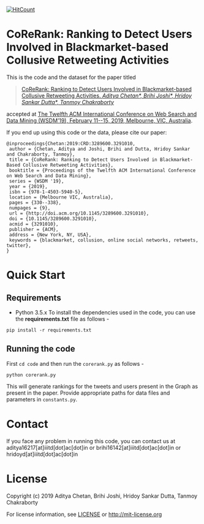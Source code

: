 [![HitCount](http://hits.dwyl.io/LCS2-IIITD/CoReRank-WSDM-2019.svg)](http://hits.dwyl.io/LCS2-IIITD/CoReRank-WSDM-2019)
# CoReRank: Ranking to Detect Users Involved in Blackmarket-based Collusive Retweeting Activities

This is the code and the dataset for the paper titled 

>[CoReRank: Ranking to Detect Users Involved in Blackmarket-based Collusive Retweeting Activities. *Aditya Chetan\*, Brihi Joshi\*, Hridoy Sankar Dutta\*, Tanmoy Chakraborty*](https://dl.acm.org/citation.cfm?id=3291010)

accepted at [The Twelfth ACM International Conference on Web Search and Data Mining (WSDM’19), February 11--15, 2019, Melbourne, VIC, Australia](http://www.wsdm-conference.org/2019/).

If you end up using this code or the data, please cite our paper: 

```
@inproceedings{Chetan:2019:CRD:3289600.3291010,
 author = {Chetan, Aditya and Joshi, Brihi and Dutta, Hridoy Sankar and Chakraborty, Tanmoy},
 title = {CoReRank: Ranking to Detect Users Involved in Blackmarket-Based Collusive Retweeting Activities},
 booktitle = {Proceedings of the Twelfth ACM International Conference on Web Search and Data Mining},
 series = {WSDM '19},
 year = {2019},
 isbn = {978-1-4503-5940-5},
 location = {Melbourne VIC, Australia},
 pages = {330--338},
 numpages = {9},
 url = {http://doi.acm.org/10.1145/3289600.3291010},
 doi = {10.1145/3289600.3291010},
 acmid = {3291010},
 publisher = {ACM},
 address = {New York, NY, USA},
 keywords = {blackmarket, collusion, online social networks, retweets, twitter},
}
```

# Quick Start

## Requirements

- Python 3.5.x
To install the dependencies used in the code, you can use the __requirements.txt__ file as follows -

```
pip install -r requirements.txt
```

## Running the code

First ```cd code``` and then run the ```corerank.py``` as follows - 

```
python corerank.py
```
This will generate rankings for the tweets and users present in the Graph as present in the paper.
Provide appropriate paths for data files and parameters in ```constants.py```.

# Contact

If you face any problem in running this code, you can contact us at aditya16217\[at\]iiitd\[dot\]ac\[dot\]in or brihi16142\[at\]iiitd\[dot\]ac\[dot\]in or hridoyd\[at\]iiitd\[dot\]ac\[dot\]in

# License 

Copyright (c) 2019 Aditya Chetan, Brihi Joshi, Hridoy Sankar Dutta, Tanmoy Chakraborty

For license information, see [LICENSE](LICENSE) or http://mit-license.org
